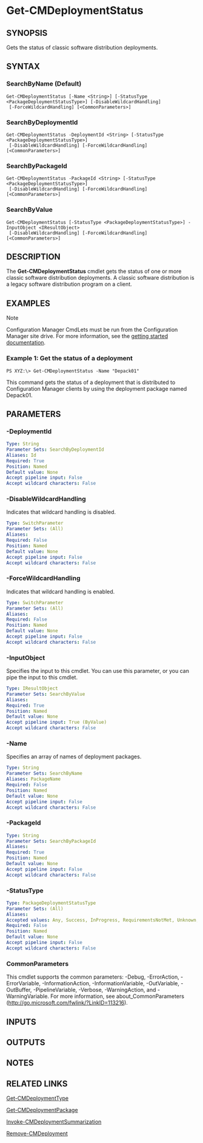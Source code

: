 ﻿---
external help file: AdminUI.PS.Deployments.dll-Help.xml
online version: https://go.microsoft.com/fwlink/?linkid=833580
schema: 2.0.0
ms.assetid: AE6E47B5-5E78-4C8C-9A65-E7F25712BD92
---

# Get-CMDeploymentStatus

## SYNOPSIS
Gets the status of classic software distribution deployments.

## SYNTAX

### SearchByName (Default)
```
Get-CMDeploymentStatus [-Name <String>] [-StatusType <PackageDeploymentStatusType>] [-DisableWildcardHandling]
 [-ForceWildcardHandling] [<CommonParameters>]
```

### SearchByDeploymentId
```
Get-CMDeploymentStatus -DeploymentId <String> [-StatusType <PackageDeploymentStatusType>]
 [-DisableWildcardHandling] [-ForceWildcardHandling] [<CommonParameters>]
```

### SearchByPackageId
```
Get-CMDeploymentStatus -PackageId <String> [-StatusType <PackageDeploymentStatusType>]
 [-DisableWildcardHandling] [-ForceWildcardHandling] [<CommonParameters>]
```

### SearchByValue
```
Get-CMDeploymentStatus [-StatusType <PackageDeploymentStatusType>] -InputObject <IResultObject>
 [-DisableWildcardHandling] [-ForceWildcardHandling] [<CommonParameters>]
```

## DESCRIPTION
The **Get-CMDeploymentStatus** cmdlet gets the status of one or more classic software distribution deployments.
A classic software distribution is a legacy software distribution program on a client.

## EXAMPLES

> [!NOTE]
> Configuration Manager CmdLets must be run from the Configuration Manager site drive. For more information, see the [getting started documentation](https://docs.microsoft.com/powershell/sccm/overview).


### Example 1: Get the status of a deployment
```
PS XYZ:\> Get-CMDeploymentStatus -Name "Depack01"
```

This command gets the status of a deployment that is distributed to Configuration Manager clients by using the deployment package named Depack01.

## PARAMETERS

### -DeploymentId


```yaml
Type: String
Parameter Sets: SearchByDeploymentId
Aliases: Id
Required: True
Position: Named
Default value: None
Accept pipeline input: False
Accept wildcard characters: False
```

### -DisableWildcardHandling
Indicates that wildcard handling is disabled.

```yaml
Type: SwitchParameter
Parameter Sets: (All)
Aliases: 
Required: False
Position: Named
Default value: None
Accept pipeline input: False
Accept wildcard characters: False
```

### -ForceWildcardHandling
Indicates that wildcard handling is enabled.

```yaml
Type: SwitchParameter
Parameter Sets: (All)
Aliases: 
Required: False
Position: Named
Default value: None
Accept pipeline input: False
Accept wildcard characters: False
```

### -InputObject
Specifies the input to this cmdlet. 
You can use this parameter, or you can pipe the input to this cmdlet. 

```yaml
Type: IResultObject
Parameter Sets: SearchByValue
Aliases: 
Required: True
Position: Named
Default value: None
Accept pipeline input: True (ByValue)
Accept wildcard characters: False
```

### -Name
Specifies an array of names of deployment packages.

```yaml
Type: String
Parameter Sets: SearchByName
Aliases: PackageName
Required: False
Position: Named
Default value: None
Accept pipeline input: False
Accept wildcard characters: False
```

### -PackageId


```yaml
Type: String
Parameter Sets: SearchByPackageId
Aliases: 
Required: True
Position: Named
Default value: None
Accept pipeline input: False
Accept wildcard characters: False
```

### -StatusType


```yaml
Type: PackageDeploymentStatusType
Parameter Sets: (All)
Aliases: 
Accepted values: Any, Success, InProgress, RequirementsNotMet, Unknown, Error
Required: False
Position: Named
Default value: None
Accept pipeline input: False
Accept wildcard characters: False
```

### CommonParameters
This cmdlet supports the common parameters: -Debug, -ErrorAction, -ErrorVariable, -InformationAction, -InformationVariable, -OutVariable, -OutBuffer, -PipelineVariable, -Verbose, -WarningAction, and -WarningVariable. For more information, see about_CommonParameters (http://go.microsoft.com/fwlink/?LinkID=113216).

## INPUTS

## OUTPUTS

## NOTES

## RELATED LINKS

[Get-CMDeploymentType](Get-CMDeploymentType.md)

[Get-CMDeploymentPackage](Get-CMDeploymentPackage.md)

[Invoke-CMDeploymentSummarization](Invoke-CMDeploymentSummarization.md)

[Remove-CMDeployment](Remove-CMDeployment.md)


